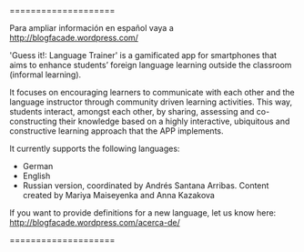 ====================

Para ampliar información en español vaya a http://blogfacade.wordpress.com/

'Guess it!: Language Trainer' is a gamificated app for smartphones that aims to enhance students’ foreign language learning outside the classroom (informal learning). 

It focuses on encouraging learners to communicate with each other and the language instructor through community driven learning activities. This way, students interact, amongst each other, by sharing, assessing and co-constructing their knowledge based on a highly interactive, ubiquitous and constructive learning approach that the APP implements.

It currently supports the following languages:
* German 
* English 
* Russian version, coordinated by Andrés Santana Arribas. Content created by Mariya Maiseyenka and Anna Kazakova

If you want to provide definitions for a new language, let us know here: http://blogfacade.wordpress.com/acerca-de/

====================
